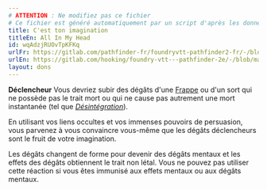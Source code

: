 ```yaml
---
# ATTENTION : Ne modifiez pas ce fichier
# Ce fichier est généré automatiquement par un script d'après les données du module Foundry VTT officiel et de sa traduction
title: C'est ton imagination
titleEn: All In My Head
id: wqAdzjRUOvTpKFKq
urlFr: https://gitlab.com/pathfinder-fr/foundryvtt-pathfinder2-fr/-/blob/master/data/feats/wqAdzjRUOvTpKFKq.htm
urlEn: https://gitlab.com/hooking/foundry-vtt---pathfinder-2e/-/blob/master/packs/data/feats.db/all-in-my-head.json
layout: dons
---
```

**Déclencheur** Vous devriez subir des dégâts d'une [Frappe](../actions/frapper.html) ou d'un sort qui ne possède pas le trait mort ou qui ne cause pas autrement une mort instantanée (tel que *[Désintégration](../sorts/désintégration.html)*).

En utilisant vos liens occultes et vos immenses pouvoirs de persuasion, vous parvenez à vous convaincre vous-même que les dégâts déclencheurs sont le fruit de votre imagination.

Les dégâts changent de forme pour devenir des dégâts mentaux et les effets des dégâts obtiennent le trait non létal. Vous ne pouvez pas utiliser cette réaction si vous êtes immunisé aux effets mentaux ou aux dégâts mentaux.
